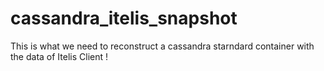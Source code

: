 # cassandra_itelis_snapshot
This is what we need to reconstruct a cassandra starndard container with the  data of Itelis Client ! 
